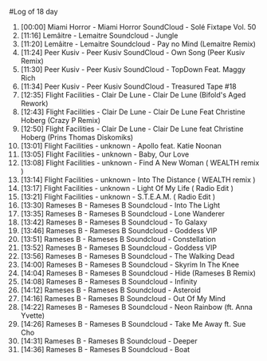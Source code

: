 #Log of 18 day

1. [00:00] Miami Horror - Miami Horror SoundCloud - Solé Fixtape Vol. 50
1. [11:16] Lemâitre - Lemaitre Soundcloud - Jungle
1. [11:20] Lemâitre - Lemaitre Soundcloud - Pay no Mind (Lemaitre Remix)
1. [11:24] Peer Kusiv - Peer Kusiv SoundCloud - Own Song (Peer Kusiv Remix)
1. [11:30] Peer Kusiv - Peer Kusiv SoundCloud - TopDown Feat. Maggy Rich
1. [11:34] Peer Kusiv - Peer Kusiv SoundCloud - Treasured Tape #18
1. [12:35] Flight Facilities - Clair De Lune - Clair De Lune (Bifold's Aged Rework)
1. [12:43] Flight Facilities - Clair De Lune - Clair De Lune Feat Christine Hoberg (Crazy P Remix)
1. [12:50] Flight Facilities - Clair De Lune - Clair De Lune feat Christine Hoberg (Prins Thomas Diskomiks)
1. [13:01] Flight Facilities - unknown - Apollo feat. Katie Noonan
1. [13:05] Flight Facilities - unknown - Baby, Our Love
1. [13:08] Flight Facilities - unknown - Find A New Woman ( WEALTH remix )
1. [13:14] Flight Facilities - unknown - Into The Distance ( WEALTH remix )
1. [13:17] Flight Facilities - unknown - Light Of My Life  ( Radio Edit )
1. [13:21] Flight Facilities - unknown - S.T.E.A.M.  ( Radio Edit )
1. [13:30] Rameses B - Rameses B Soundcloud - Into The Light
1. [13:35] Rameses B - Rameses B Soundcloud - Lone Wanderer
1. [13:42] Rameses B - Rameses B Soundcloud - To Galaxy
1. [13:46] Rameses B - Rameses B Soundcloud - Goddess VIP
1. [13:51] Rameses B - Rameses B Soundcloud - Constellation
1. [13:52] Rameses B - Rameses B Soundcloud - Goddess VIP
1. [13:56] Rameses B - Rameses B Soundcloud - The Walking Dead
1. [14:00] Rameses B - Rameses B Soundcloud - Skyrim In The Knee
1. [14:04] Rameses B - Rameses B Soundcloud - Hide (Rameses B Remix)
1. [14:08] Rameses B - Rameses B Soundcloud - Infinity
1. [14:12] Rameses B - Rameses B Soundcloud - Asteroid
1. [14:16] Rameses B - Rameses B Soundcloud - Out Of My Mind
1. [14:22] Rameses B - Rameses B Soundcloud - Neon Rainbow (ft. Anna Yvette)
1. [14:26] Rameses B - Rameses B Soundcloud - Take Me Away  ft. Sue Cho
1. [14:31] Rameses B - Rameses B Soundcloud - Deeper
1. [14:36] Rameses B - Rameses B Soundcloud - Boat
